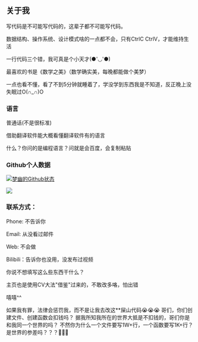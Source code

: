 ## 关于我

写代码是不可能写代码的，这辈子都不可能写代码。


数据结构、操作系统、设计模式啥的一点都不会，只有CtrlC CtrlV，才能维持生活


一行代码三个错，我可真是个小天才(●'◡'●)


最喜欢的书是《数学之美》（数学确实美，每晚都能做个美梦）


一点也看不懂，看了不到5分钟就睡着了，学没学到东西我是不知道，反正晚上没失眠过O(∩_∩)O


### 语言

普通话(不是很标准)


借助翻译软件能大概看懂翻译软件有的语言


什么？你问的是编程语言？问就是会百度，会复制粘贴

### Github个人数据

[![梦幽的Github状态](https://github-readme-stats.vercel.app/api?username=mengyou1024&show_icons=true&theme=tokyonight&count_private=true)](https://github.com/anuraghazra/github-readme-stats)

[![](https://github-readme-stats.vercel.app/api/top-langs/?username=mengyou1024&hide=html,JavaScript&theme=tokyonight&count_private=true)](https://github.com/anuraghazra/github-readme-stats)

### 联系方式：

Phone: 不告诉你

Email: 从没看过邮件

Web: 不会做

Bilibili：告诉你也没用，没发布过视频

你说不想填写这么些东西干什么？

主页也是使用CV大法"借鉴"过来的，不敢改多咯，怕出错  

嘻嘻^^


如果我有罪，法律会惩罚我，而不是让我去改这**屎山代码😭😭😭
哥们，你们创建文件、创建函数会扣钱吗？
据我所知我所在的世界大抵是不扣钱的，哥们你是和我同一个世界的吗？
不然你为什么一个文件要写1W+行，一个函数要写1K+行？是世界的参差吗？？？🤢🤢🤢
